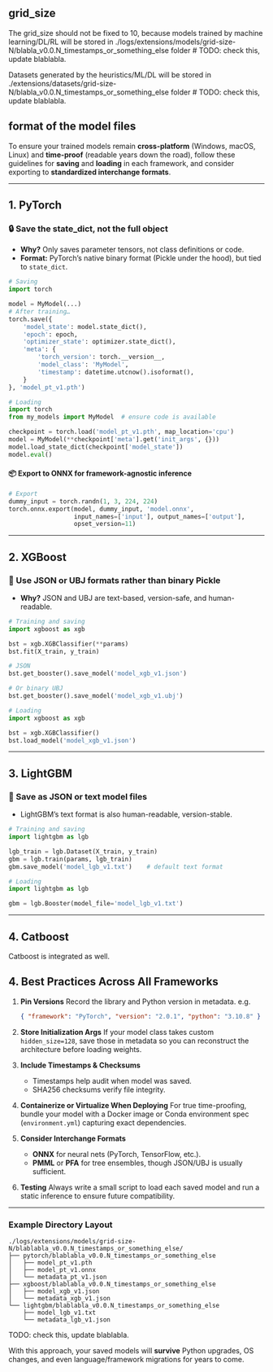 ## grid_size

The grid_size should not be fixed to 10, because models trained by machine learning/DL/RL will be stored in ./logs/extensions/models/grid-size-N/blabla_v0.0.N_timestamps_or_something_else folder # TODO: check this, update blablabla.

Datasets generated by the heuristics/ML/DL will be stored in ./extensions/datasets/grid-size-N/blabla_v0.0.N_timestamps_or_something_else folder # TODO: check this, update blablabla.









## format of the model files
 
To ensure your trained models remain **cross-platform** (Windows, macOS, Linux) and **time-proof** (readable years down the road), follow these guidelines for **saving** and **loading** in each framework, and consider exporting to **standardized interchange formats**.

---

## 1. PyTorch

### 🔒 Save the **state\_dict**, not the full object

* **Why?**  Only saves parameter tensors, not class definitions or code.
* **Format:** PyTorch’s native binary format (Pickle under the hood), but tied to `state_dict`.

```python
# Saving
import torch

model = MyModel(...)
# After training…
torch.save({
    'model_state': model.state_dict(),
    'epoch': epoch,
    'optimizer_state': optimizer.state_dict(),
    'meta': {
        'torch_version': torch.__version__,
        'model_class': 'MyModel',
        'timestamp': datetime.utcnow().isoformat(),
    }
}, 'model_pt_v1.pth')
```

```python
# Loading
import torch
from my_models import MyModel  # ensure code is available

checkpoint = torch.load('model_pt_v1.pth', map_location='cpu')
model = MyModel(**checkpoint['meta'].get('init_args', {}))
model.load_state_dict(checkpoint['model_state'])
model.eval()
```

#### 📦  Export to **ONNX** for framework-agnostic inference

```python
# Export
dummy_input = torch.randn(1, 3, 224, 224)
torch.onnx.export(model, dummy_input, 'model.onnx',
                  input_names=['input'], output_names=['output'],
                  opset_version=11)
```

---

## 2. XGBoost

### 🔧 Use **JSON** or **UBJ** formats rather than binary Pickle

* **Why?**  JSON and UBJ are text-based, version-safe, and human-readable.

```python
# Training and saving
import xgboost as xgb

bst = xgb.XGBClassifier(**params)
bst.fit(X_train, y_train)

# JSON
bst.get_booster().save_model('model_xgb_v1.json')

# Or binary UBJ
bst.get_booster().save_model('model_xgb_v1.ubj')
```

```python
# Loading
import xgboost as xgb

bst = xgb.XGBClassifier()
bst.load_model('model_xgb_v1.json')
```

---

## 3. LightGBM

### 💾 Save as **JSON** or **text** model files

* LightGBM’s text format is also human-readable, version-stable.

```python
# Training and saving
import lightgbm as lgb

lgb_train = lgb.Dataset(X_train, y_train)
gbm = lgb.train(params, lgb_train)
gbm.save_model('model_lgb_v1.txt')    # default text format
```

```python
# Loading
import lightgbm as lgb

gbm = lgb.Booster(model_file='model_lgb_v1.txt')
```

---
## 4. Catboost

Catboost is integrated as well.


## 4. Best Practices Across All Frameworks

1. **Pin Versions**
   Record the library and Python version in metadata. e.g.

   ```json
   { "framework": "PyTorch", "version": "2.0.1", "python": "3.10.8" }
   ```

2. **Store Initialization Args**
   If your model class takes custom `hidden_size=128`, save those in metadata so you can reconstruct the architecture before loading weights.

3. **Include Timestamps & Checksums**

   * Timestamps help audit when model was saved.
   * SHA256 checksums verify file integrity.

4. **Containerize or Virtualize When Deploying**
   For true time-proofing, bundle your model with a Docker image or Conda environment spec (`environment.yml`) capturing exact dependencies.

5. **Consider Interchange Formats**

   * **ONNX** for neural nets (PyTorch, TensorFlow, etc.).
   * **PMML** or **PFA** for tree ensembles, though JSON/UBJ is usually sufficient.

6. **Testing**
   Always write a small script to load each saved model and run a static inference to ensure future compatibility.

---

### Example Directory Layout

```
./logs/extensions/models/grid-size-N/blablabla_v0.0.N_timestamps_or_something_else/
├── pytorch/blablabla_v0.0.N_timestamps_or_something_else
│   ├── model_pt_v1.pth
│   ├── model_pt_v1.onnx
│   └── metadata_pt_v1.json
├── xgboost/blablabla_v0.0.N_timestamps_or_something_else
│   ├── model_xgb_v1.json
│   └── metadata_xgb_v1.json
└── lightgbm/blablabla_v0.0.N_timestamps_or_something_else
    ├── model_lgb_v1.txt
    └── metadata_lgb_v1.json
```

TODO: check this, update blablabla.

With this approach, your saved models will **survive** Python upgrades, OS changes, and even language/framework migrations for years to come.





